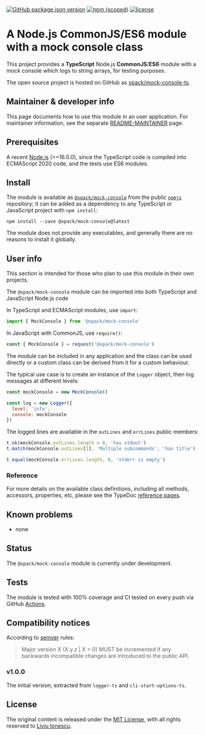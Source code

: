 [![GitHub package.json version](https://img.shields.io/github/package-json/v/xpack/mock-console-ts)](https://github.com/xpack/mock-console-ts/blob/mater/package.json)
[![npm (scoped)](https://img.shields.io/npm/v/@xpack/mock-console.svg)](https://www.npmjs.com/package/@xpack/mock-console)
[![license](https://img.shields.io/github/license/xpack/mock-console-ts.svg)](https://github.com/xpack/mock-console-ts/blob/xpack/LICENSE)

# A Node.js CommonJS/ES6 module with a mock console class

This project provides a **TypeScript** Node.js **CommonJS**/**ES6** module
with a mock console which logs to string arrays, for testing purposes.

The open source project is hosted on GitHub as
[xpack/mock-console-ts](https://github.com/xpack/mock-console-ts).

## Maintainer & developer info

This page documents how to use this module in an user application.
For maintainer information, see the separate
[README-MAINTAINER](https://github.com/xpack/mock-console-ts/blob/master/README-MAINTAINER.md)
page.

## Prerequisites

A recent [Node.js](https://nodejs.org) (>=16.0.0), since the TypeScript code
is compiled into ECMAScript 2020 code, and the tests use ES6 modules.

## Install

The module is available as
[`@xpack/mock-console`](https://www.npmjs.com/package/@xpack/mock-console/)
from the public [`npmjs`](https://www.npmjs.com) repository;
it can be added as a dependency to any TypeScript or JavaScript
project with `npm install`:

```console
npm install --save @xpack/mock-console@latest
```

The module does not provide any executables, and generally there are no
reasons to install it globally.

## User info

This section is intended for those who plan to use this module in their
own projects.

The `@xpack/mock-console` module can be imported into both TypeScript
and JavaScript Node.js code

In TypeScript and ECMAScript modules, use `import`:

```typescript
import { MockConsole } from '@xpack/mock-console'
```

In JavaScript with CommonJS, use `require()`:

```javascript
const { MockConsole } = request('@xpack/mock-console')
```

The module can be included in any application and the class can be used
directly or a custom class can be derived from it for a custom behaviour.

The typical use case is to create an instance of the `Logger` object,
then log messages at different levels:

```javascript
const mockConsole = new MockConsole()

const log = new Logger({
  level: 'info',
  console: mockConsole
})
```

The logged lines are available in the `outLines` and
`errLines` public members:

```javascript
t.ok(mockConsole.outLines.length > 0, 'has stdout')
t.match(mockConsole.outLines[1], 'Multiple subcommands', 'has title')

t.equal(mockConsole.errLines.length, 0, 'stderr is empty')
```

### Reference

For more details on the available class definitions, including all methods,
accessors, properties, etc,
please see the TypeDoc
[reference pages](https://xpack.github.io/mock-console-ts).

## Known problems

- none

## Status

The `@xpack/mock-console` module is currently under development.

## Tests

The module is tested
with 100% coverage and CI tested on every push via GitHub
[Actions](https://github.com/xpack/mock-console-ts/actions).

## Compatibility notices

According to [semver](https://semver.org) rules:

> Major version X (X.y.z | X > 0) MUST be incremented if any
backwards incompatible changes are introduced to the public API.

### v1.0.0

The initial version, extracted from `logger-ts` and `cli-start-options-ts`.

## License

The original content is released under the
[MIT License](https://opensource.org/license/mit/),
with all rights reserved to
[Liviu Ionescu](https://github.com/ilg-ul).
